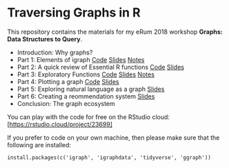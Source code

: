 # Traversing Graphs in R

This repository contains the materials for my eRum 2018 workshop **Graphs: Data Structures to Query**. 

* Introduction: Why graphs?
* Part 1: Elements of igraph [Code](https://beemyfriend.github.io/Tutorials/intro_to_igraph/part_1.html) [Slides](https://beemyfriend.github.io/Tutorials/intro_to_igraph/part_1_slides.html) [Notes](https://beemyfriend.github.io/Tutorials/intro_to_igraph/part_1_notes.html)
* Part 2: A quick review of Essential R functions  [Code](https://beemyfriend.github.io/Tutorials/intro_to_igraph/part_2.html) [Slides](https://beemyfriend.github.io/Tutorials/intro_to_igraph/part_2_slides.html)
* Part 3: Exploratory Functions [Code](https://beemyfriend.github.io/Tutorials/intro_to_igraph/part_3.html) [Slides](https://beemyfriend.github.io/Tutorials/intro_to_igraph/part_63slides.html) [Notes](https://beemyfriend.github.io/Tutorials/intro_to_igraph/part_3_notes.html)
* Part 4: Plotting a graph [Code](https://beemyfriend.github.io/Tutorials/intro_to_igraph/part_4.html) [Slides](https://beemyfriend.github.io/Tutorials/intro_to_igraph/part_4_slides.html)
* Part 5: Exploring natural language as a graph [Slides](https://beemyfriend.github.io/Tutorials/intro_to_igraph/part_5_slides.html)
* Part 6: Creating a reommendation system [Slides](https://beemyfriend.github.io/Tutorials/intro_to_igraph/part_6_slides.html)
* Conclusion: The graph ecosystem

You can play with the code for free on the RStudio cloud: [https://rstudio.cloud/project/23699]

If you prefer to code on your own machine, then please make sure that the following are installed:

```
install.packages(c('igraph', 'igraphdata', 'tidyverse', 'ggraph'))
```